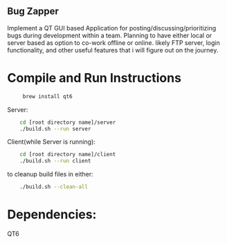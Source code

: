 ## Bug Zapper

Implement a QT GUI based Application for posting/discussing/prioritizing bugs during 
development within a team. Planning to have either local or server based as option to 
co-work offline or online. likely FTP server, login functionality, and other useful 
features that i will figure out on the journey. 

# Compile and Run Instructions

```sh
     brew install qt6
```
Server:
```sh
    cd [root directory name]/server
    ./build.sh --run server
```
Client(while Server is running):
```sh
    cd [root directory name]/client
    ./build.sh --run client
```

to cleanup build files in either:
```sh
    ./build.sh --clean-all
```

# Dependencies:

QT6


